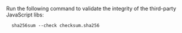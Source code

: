 Run the following command to validate the integrity of the third-party JavaScript libs:

```
  sha256sum --check checksum.sha256
```

